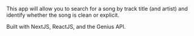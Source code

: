 This app will allow you to search for a song by track title (and artist) and identify whether the song is clean or explicit. 

Built with NextJS, ReactJS, and the Genius API.
